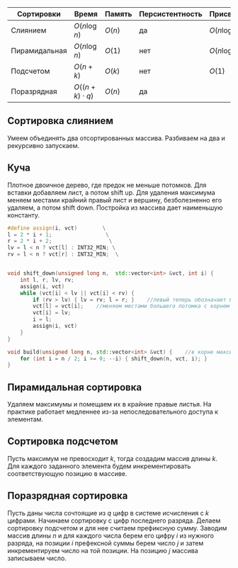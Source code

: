 | Сортировки | Время | Память |  Персистентность | Присвоение |
|------------|------------|------------|------------|------------|
| Слиянием | $O(n \log{n})$ | $O(n)$ | да | $O(n \log{n})$ |
| Пирамидальная | $O(n \log{n})$ | $O(1)$ | нет | $O(n \log{n})$ |
| Подсчетом | $O(n + k)$ | $O(k)$ | нет | $O(1)$ |
| Поразрядная | $O((n + k) \cdot q)$| $O(n)$ | да |  |



## Сортировка слиянием
Умеем объединять два отсортированных массива. Разбиваем на два и рекурсивно запускаем.

## Куча
Плотное двоичное дерево, где предок не меньше потомков. Для вставки добавляем лист, а потом shift up. Для удаления максимума меняем местами крайний правый лист и вершину, безболезненно его удаляем, а потом shift down. Постройка из массива дает наименьшую константу.

```cpp
#define assign(i, vct)        \
l = 2 * i + 1;                 \
r = 2 * i + 2;                  \
lv = l < n ? vct[l] : INT32_MIN; \
rv = l < n ? vct[r] : INT32_MIN;  \


void shift_down(unsigned long n,  std::vector<int> &vct, int i) {
    int l, r, lv, rv;
    assign(i, vct)
    while (vct[i] < lv || vct[i] < rv) {
        if (rv > lv) { lv = rv; l = r; }    //левый теперь обозначает большего потомка
        vct[l] = vct[i];    //меняем местами большего потомка с корнем
        vct[i] = lv;
        i = l;
        assign(i, vct)
    }
}

void build(unsigned long n, std::vector<int> &vct) {    //в корне максимум
    for (int i = n / 2; i >= 0; --i) { shift_down(n, vct, i); }
}
```

## Пирамидальная сортировка
Удаляем максимумы и помещаем их в крайние правые листья. На практике работает медленнее из-за непоследовательного доступа к элементам.

## Сортировка подсчетом
Пусть максимум не превосходит $k$, тогда создадим массив длины $k$. Для каждого заданного элемента будем инкрементировать соответствующую позицию в массиве.

## Поразрядная сортировка
Пусть даны числа сочтоящие из $q$ цифр в системе исчисления с $k$ цифрами. Начинаем сортировку с цифр последнего разряда. Делаем сортировку подсчетом и для нее считаем префиксную сумму. Заводим массив длины $n$ и для каждого числа берем его цифру $i$ из нужного разряда, на позиции $i$ префексной суммы берем число $j$ и затем инкрементируем число на той позиции. На позицию $j$ массива записываем число.  


